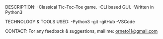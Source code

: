 DESCRIPTION:
	-Classical Tic-Toc-Toe game.
	-CLI based GUI.
	-Written in Python3

TECHNOLOGY & TOOLS USED:
	-Python3
	-git
	-gitHub
	-VSCode
	



CONTACT:
For any feedback & suggestions,
mail me: orneto11@gmail.com


